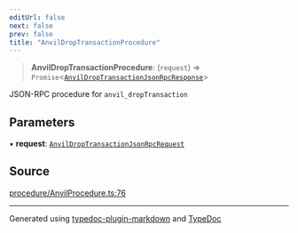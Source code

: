 ```yaml
---
editUrl: false
next: false
prev: false
title: "AnvilDropTransactionProcedure"
---
```


> **AnvilDropTransactionProcedure**: (`request`) => `Promise`\<[`AnvilDropTransactionJsonRpcResponse`](/generated/type-aliases/anvildroptransactionjsonrpcresponse/)\>

JSON-RPC procedure for `anvil_dropTransaction`

## Parameters

▪ **request**: [`AnvilDropTransactionJsonRpcRequest`](/generated/type-aliases/anvildroptransactionjsonrpcrequest/)

## Source

[procedure/AnvilProcedure.ts:76](https://github.com/evmts/tevm-monorepo/blob/main/vm/api/src/procedure/AnvilProcedure.ts#L76)

***
Generated using [typedoc-plugin-markdown](https://www.npmjs.com/package/typedoc-plugin-markdown) and [TypeDoc](https://typedoc.org/)
